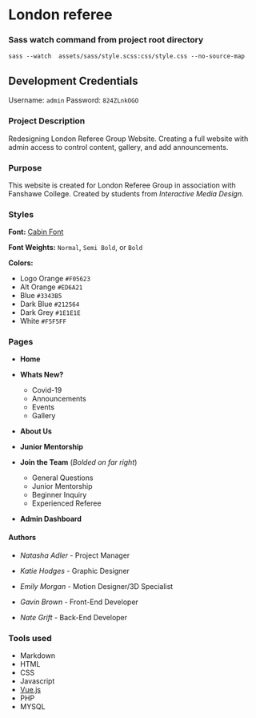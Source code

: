 # London referee

### Sass watch command from project root directory
`sass --watch  assets/sass/style.scss:css/style.css --no-source-map`

## Development Credentials
Username: `admin`
Password: `824ZLnkOGO`

### Project Description

Redesigning London Referee Group Website.  Creating a full website with admin access to control content, gallery, and add announcements.   

### Purpose 

This website is created for London Referee Group in association with Fanshawe College.  Created by students from *Interactive Media Design*.

### Styles
**Font:** [Cabin Font](https://fonts.google.com/specimen/Cabin)

**Font Weights:** `Normal`, `Semi Bold`, or `Bold`

**Colors:**
- Logo Orange `#F05623`
- Alt Orange `#ED6A21`
- Blue `#3343B5`
- Dark Blue `#212564`
- Dark Grey `#1E1E1E`
- White `#F5F5FF`


### Pages 

- **Home**
- **Whats New?**
    - Covid-19
    - Announcements
    - Events
    - Gallery

- **About Us**
- **Junior Mentorship**
- **Join the Team** (*Bolded on far right*)
    - General Questions
    - Junior Mentorship
    - Beginner Inquiry 
    - Experienced Referee

- **Admin Dashboard**

#### Authors
- *Natasha Adler* - Project Manager
- *Katie Hodges* - Graphic Designer
- *Emily Morgan* - Motion Designer/3D Specialist 

- *Gavin Brown* - Front-End Developer
- *Nate Grift* - Back-End Developer

### Tools used

- Markdown
- HTML
- CSS
- Javascript
- [Vue.js](https://vuejs.org/https://vuejs.org/)
- PHP
- MYSQL

